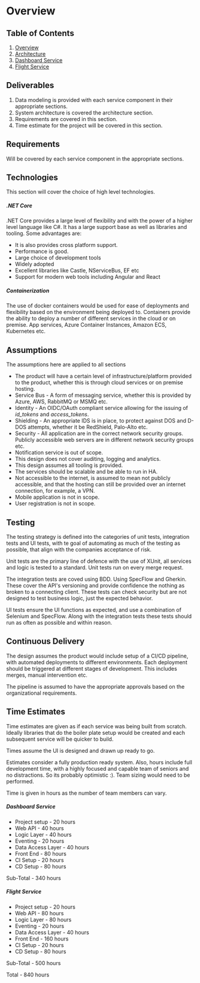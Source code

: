 # Overview

## Table of Contents

1. [Overview](overview.md)
2. [Architecture](architecture.md)
3. [Dashboard Service](dashboard.md)
4. [Flight Service](flight.md)

## Deliverables

1. Data modeling is provided with each service component in their appropriate sections.
2. System architecture is covered the architecture section.
3. Requirements are covered in this section.
4. Time estimate for the project will be covered in this section.

## Requirements

Will be covered by each service component in the appropriate sections.

## Technologies

This section will cover the choice of high level technologies.

##### .NET Core

.NET Core provides a large level of flexibility and with the power of a higher level language like C#. It has a large support base as well as libraries and tooling. Some advantages are:

- It is also provides cross platform support.
- Performance is good.
- Large choice of development tools
- Widely adopted
- Excellent libraries like Castle, NServiceBus, EF etc
- Support for modern web tools including Angular and React

##### Containerization

The use of docker containers would be used for ease of deployments and flexibility based on the environment being deployed to. Containers provide the ability to deploy a number of different services in the cloud or on premise. App services, Azure Container Instances, Amazon ECS, Kubernetes etc.

## Assumptions

The assumptions here are applied to all sections

- The product will have a certain level of infrastructure/platform provided to the product, whether this is through cloud services or on premise hosting.
- Service Bus - A form of messaging service, whether this is provided by Azure, AWS, RabbitMQ or MSMQ etc.
- Identity - An OIDC/OAuth compliant service allowing for the issuing of *id_tokens* and *access_tokens*.
- Shielding - An appropriate IDS is in place, to protect against DOS and D-DOS attempts, whether it be RedShield, Palo-Alto etc.
- Security - All application are in the correct network security groups. Publicly accessible web servers are in different network security groups etc.
- Notification service is out of scope.
- This design does not cover auditing, logging and analytics.
- This design assumes all tooling is provided.
- The services should be scalable and be able to run in HA.
- Not accessible to the internet, is assumed to mean not publicly accessible, and that the hosting can still be provided over an internet connection, for example, a VPN.
- Mobile application is not in scope.
- User registration is not in scope.

## Testing

The testing strategy is defined into the categories of unit tests, integration tests and UI tests, with te goal of automating as much of the testing as possible, that align with the companies acceptance of risk.

Unit tests are the primary line of defence with the use of XUnit, all services and logic is tested to a standard. Unit tests run on every merge request.

The integration tests are coved using BDD. Using SpecFlow and Gherkin. These cover the API's versioning and provide confidence the nothing as broken to a connecting client. These tests can check security but are not designed to test business logic, just the expected behavior.

UI tests ensure the UI functions as expected, and use a combination of Selenium and SpecFlow. Along with the integration tests these tests should run as often as possible and within reason.

## Continuous Delivery

The design assumes the product would include setup of a CI/CD pipeline, with automated deployments to different environments. Each deployment should be triggered at different stages of development. This includes merges, manual intervention etc.

The pipeline is assumed to have the appropriate approvals based on the organizational requirements.

## Time Estimates

Time estimates are given as if each service was being built from scratch. Ideally libraries that do the boiler plate setup would be created and each subsequent service will be quicker to build.

Times assume the UI is designed and drawn up ready to go.

Estimates consider a fully production ready system. Also, hours include full development time, with a highly focused and capable team of seniors and no distractions. So its probably optimistic :). Team sizing would need to be performed.

Time is given in hours as the number of team members can vary.

##### Dashboard Service

- Project setup                        - 20 hours
- Web API                              - 40 hours
- Logic Layer                          - 40 hours
- Eventing                             - 20 hours
- Data Access Layer                    - 40 hours
- Front End                            - 80 hours
- CI Setup                             - 20 hours
- CD Setup                             - 80 hours

Sub-Total                              - 340 hours

##### Flight Service

- Project setup                        - 20 hours
- Web API                              - 80 hours
- Logic Layer                          - 80 hours
- Eventing                             - 20 hours
- Data Access Layer                    - 40 hours
- Front End                            - 160 hours
- CI Setup                             - 20 hours
- CD Setup                             - 80 hours

Sub-Total                              - 500 hours

Total                                  - 840 hours
